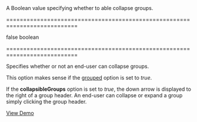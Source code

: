 <!--**
/*-------------------------------------------
    Auto-generated file. Do not modify.
-------------------------------------------

**-->
<!--d-->A Boolean value specifying whether to able collapse groups.<!--/d-->
===========================================================================
<!--default-->false<!--/default-->
<!--type-->boolean<!--/type-->
===========================================================================

<!--shortDescription-->
Specifies whether or not an end-user can collapse groups.
<!--/shortDescription-->

<!--fullDescription-->
This option makes sense if the [grouped](/Documentation/ApiReference/UI_Widgets/dxList/Configuration/#grouped) option is set to *true*.

If the **collapsibleGroups** option is set to *true*, the down arrow is displayed to the right of a group header. An end-user can collapse or expand a group simply clicking the group header.



<a href="http://js.devexpress.com/Demos/WidgetsGallery/#demo/actionsandlistslistlistgroupedlist/" class="button orange small fix-width-155" style="margin-right: 20px;" target="_blank">View Demo</a>
<!--/fullDescription-->